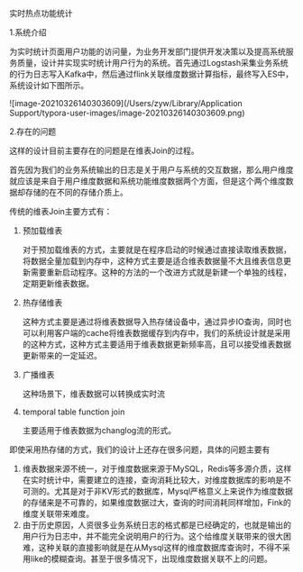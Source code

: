 实时热点功能统计

1.系统介绍

为实时统计页面用户功能的访问量，为业务开发部门提供开发决策以及提高系统服务质量，设计并实现实时统计用户行为的系统。首先通过Logstash采集业务系统的行为日志写入Kafka中，然后通过flink关联维度数据计算指标，最终写入ES中，系统设计如下图所示。

![image-20210326140303609](/Users/zyw/Library/Application Support/typora-user-images/image-20210326140303609.png)

2.存在的问题

这样的设计目前主要存在的问题是在维表Join的过程。

首先因为我们的业务系统输出的日志是关于用户与系统的交互数据，那么用户维度就应该是来自于用户维度数据和系统功能维度数据两个方面，但是这个两个维度数据却存储的在不同的存储介质上。

传统的维表Join主要方式有：

1. 预加载维表

   对于预加载维表的方式，主要就是在程序启动的时候通过直接读取维表数据，将数据全量加载到内存中，这种方式主要是适合维表数据量不大且维表信息更新需要重新启动程序。这种的方法的一个改进方式就是新建一个单独的线程，定期更新维表数据。

2. 热存储维表

   这种方式主要是通过将维表数据导入热存储设备中，通过异步IO查询，同时也可以利用客户端的cache将维表数据缓存到内存中，我们的系统设计就是采用的这种方式，这种方式主要适用于维表数据更新频率高，且可以接受维表数据更新带来的一定延迟。

3. 广播维表

   这种场景下，维表数据可以转换成实时流

4. temporal table function join

   主要适用于维表数据为changlog流的形式。

即使采用热存储的方式，我们的设计上还存在很多问题，具体的问题主要有

1. 维表数据来源不统一，对于维度数据来源于MySQL，Redis等多源介质，这样在实时统计中，需要建立的连接，查询消耗比较大，对维度数据库的影响是不可测的。尤其是对于非KV形式的数据库，Mysql严格意义上来说作为维度数据的存储来是不可靠的，如果维度数据过大，查询的时间消耗同样增加，Fink的维度关联带来难度。
2. 由于历史原因，人资很多业务系统日志的格式都是已经确定的，也就是输出的用户行为日志中，并不能完全说明用户的行为。这个给维度关联带来的很大困难，这种关联的直接影响就是在从Mysql这样的维度数据库查询时，不得不采用like的模糊查询。甚至于很多情况下，出现维度数据关联不上的问题。



